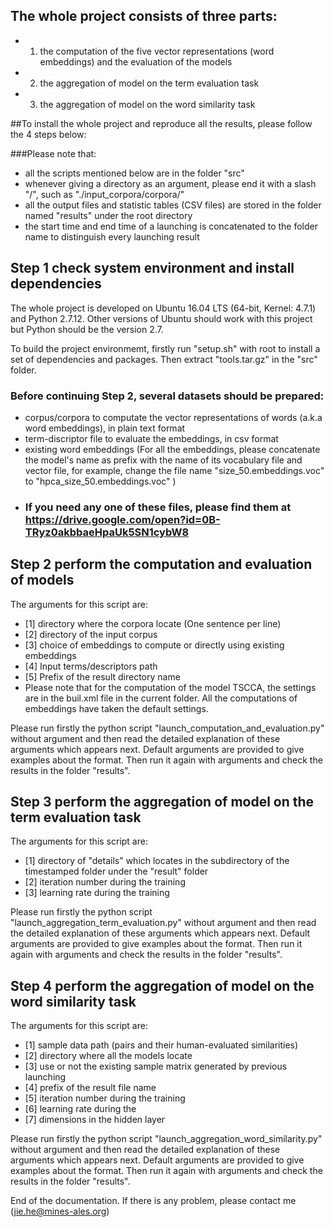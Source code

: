 ## The whole project consists of three parts:
* 1) the computation of the five vector representations (word embeddings) and the evaluation of the models
* 2) the aggregation of model on the term evaluation task
* 3) the aggregation of model on the word similarity task


##To install the whole project and reproduce all the results, please follow the 4 steps below:

###Please note that:
* all the scripts mentioned below are in the folder "src"
* whenever giving a directory as an argument, please end it with a slash "/", such as "./input_corpora/corpora/"
* all the output files and statistic tables (CSV files) are stored in the folder named "results" under the root directory
* the start time and end time of a launching is concatenated to the folder name to distinguish every launching result

## Step 1 check system environment and install dependencies
The whole project is developed on Ubuntu 16.04 LTS (64-bit, Kernel: 4.7.1) and Python 2.7.12. Other versions of Ubuntu should work with this project but Python should be the version 2.7.

To build the project environmemt, firstly run "setup.sh" with root to install a set of dependencies and packages. Then extract "tools.tar.gz" in the "src" folder.

### Before continuing Step 2, several datasets should be prepared:
* corpus/corpora to computate the vector representations of words (a.k.a word embeddings), in plain text format
* term-discriptor file to evaluate the embeddings, in csv format
* existing word embeddings (For all the embeddings, please concatenate the model's name as prefix with the name of its vocabulary file and vector file, for example, change the file name "size\_50.embeddings.voc" to "hpca\_size_50.embeddings.voc" )
* ### If you need any one of these files, please find them at https://drive.google.com/open?id=0B-TRyz0akbbaeHpaUk5SN1cybW8 

## Step 2 perform the computation and evaluation of models
The arguments for this script are:
* [1] directory where the corpora locate (One sentence per line)
* [2] directory of the input corpus
* [3] choice of embeddings to compute or directly using existing embeddings
* [4] Input terms/descriptors path
* [5] Prefix of the result directory name
* Please note that for the computation of the model TSCCA, the settings are in the buil.xml file in the current folder. All the computations of embeddings have taken the default settings.

Please run firstly the python script "launch\_computation\_and\_evaluation.py" without argument and then read the detailed explanation of these arguments which appears next. Default arguments are provided to give examples about the format. Then run it again with arguments and check the results in the folder "results". 


## Step 3 perform the aggregation of model on the term evaluation task
The arguments for this script are:
* [1] directory of "details" which locates in the subdirectory of the timestamped folder under the "result" folder
* [2] iteration number during the training
* [3] learning rate during the training

Please run firstly the python script "launch\_aggregation\_term_evaluation.py" without argument and then read the detailed explanation of these arguments which appears next. Default arguments are provided to give examples about the format. Then run it again with arguments and check the results in the folder "results".


## Step 4 perform the aggregation of model on the word similarity task
The arguments for this script are:
* [1] sample data path (pairs and their human-evaluated similarities)
* [2] directory where all the models locate
* [3] use or not the existing sample matrix generated by previous launching
* [4] prefix of the result file name
* [5] iteration number during the training
* [6] learning rate during the 
* [7] dimensions in the hidden layer

Please run firstly the python script "launch\_aggregation\_word_similarity.py" without argument and then read the detailed explanation of these arguments which appears next. Default arguments are provided to give examples about the format. Then run it again with arguments and check the results in the folder "results".

End of the documentation. If there is any problem, please contact me (jie.he@mines-ales.org)
